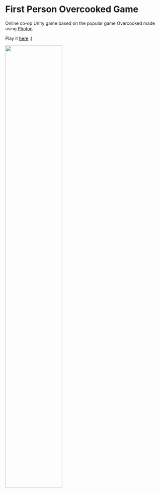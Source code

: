 # First Person Overcooked Game
Online co-op Unity game based on the popular game Overcooked made using [Photon](https://www.photonengine.com/pun)

Play it [here](https://letter-of-power.itch.io/1st-person-overcooked) :)

<img src="GameplayGif.gif" width="60%" height="60%"/>
